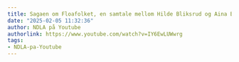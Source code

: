 ```yaml
---
title: Sagaen om Floafolket, en samtale mellom Hilde Bliksrud og Aina Basso
date: "2025-02-05 11:32:36"
author: NDLA på Youtube
authorlink: https://www.youtube.com/watch?v=IY6EwLUWwrg
tags:
- NDLA-pa-Youtube
---
```


